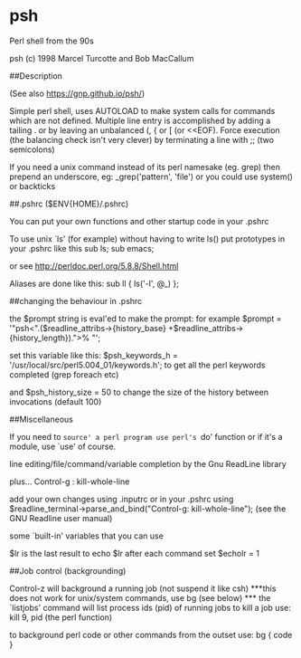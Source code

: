 # psh
Perl shell from the 90s

psh (c) 1998 Marcel Turcotte and Bob MacCallum 

##Description

(See also https://gnp.github.io/psh/)

Simple perl shell, uses AUTOLOAD to make system calls for commands which
are not defined.  Multiple line entry is accomplished by adding a
tailing \.  or by leaving an unbalanced (, { or [ (or <<EOF).
Force execution (the balancing check isn't very clever) by terminating
a line with ;; (two semicolons)

If you need a unix command instead of its perl namesake (eg. grep) then 
prepend an underscore, eg: _grep('pattern', 'file') or you could use
system() or backticks 

##.pshrc   ($ENV{HOME}/.pshrc)

You can put your own functions and other startup code in your .pshrc



To use unix `ls' (for example) without having to write ls() put prototypes
in your .pshrc like this
  sub ls;
  sub emacs;

or see http://perldoc.perl.org/5.8.8/Shell.html

Aliases are done like this:
  sub ll { ls('-l', @_) };

##changing the behaviour in .pshrc

the $prompt string is eval'ed to make the prompt: for example
$prompt = '"psh<".($readline_attribs->{history_base}
                   +$readline_attribs->{history_length}).">% "';

set this variable like this:
$psh_keywords_h = '/usr/local/src/perl5.004_01/keywords.h';
to get all the perl keywords completed (grep foreach etc)

and $psh_history_size = 50
to change the size of the history between invocations (default 100)

##Miscellaneous

If you need to `source' a perl program use perl's `do' function
or if it's a module, use `use' of course.

line editing/file/command/variable completion by the Gnu ReadLine library

plus... Control-g : kill-whole-line

add your own changes using .inputrc or in your .pshrc using 
  $readline_terminal->parse_and_bind("Control-g: kill-whole-line");
  (see the GNU Readline user manual)

some `built-in' variables that you can use

$lr is the last result
to echo $lr after each command set
$echolr = 1 

##Job control (backgrounding)

Control-z will background a running job (not suspend it like csh)
***this does not work for unix/system commands, use bg (see below) ***
the `listjobs' command will list process ids (pid) of running jobs 
to kill a job use: kill 9, pid  (the perl function)

to background perl code or other commands from the outset use:
bg { code }

